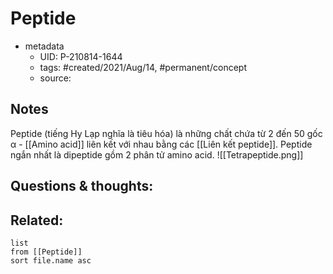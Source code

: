 # Peptide

- metadata
	- UID: P-210814-1644
	- tags: #created/2021/Aug/14, #permanent/concept 
	- source: 

## Notes
Peptide (tiếng Hy Lạp nghĩa là tiêu hóa) là những chất chứa từ 2 đến 50 gốc α - [[Amino acid]] liên kết với nhau bằng các [[Liên kết peptide]].
Peptide ngắn nhất là dipeptide gồm 2 phân tử amino acid. 
![[Tetrapeptide.png]]

## Questions & thoughts:


## Related:
```dataview
list
from [[Peptide]]
sort file.name asc
```